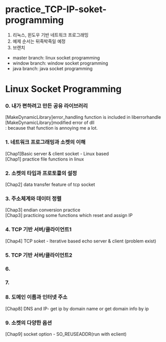# practice_TCP-IP-soket-programming
1. 리눅스, 윈도우 기반 네트워크 프로그래밍
2. 예제 순서는 뒤죽박죽일 예정
3. 브랜치
* master branch: linux socket programming
* window branch: window socket programming
* java branch: java socket programming


Linux Socket Programming
==================================
### 0. 내가 편하려고 만든 공유 라이브러리
[MakeDynamicLibrary]error_handling function is included in liberrorhandle
<br>[MakeDynamicLibrary]modified error of dll
<br>: because that function is annoying me a lot.
### 1. 네트워크 프로그래밍과 소켓의 이해
[Chap1]Basic server & client socket - Linux based
<br>[Chap1] practice file functions in linux
### 2. 소켓의 타입과 프로토콜의 설정
[Chap2] data transfer feature of tcp socket
### 3. 주소체계와 데이터 정렬
[Chap3] endian conversion practice
<br>[Chap3] practicing some functions which reset and assign IP
### 4. TCP 기반 서버/클라이언트1
[Chap4] TCP soket - Iterative based echo server & client (problem exist)
### 5. TCP 기반 서버/클라이언트2
### 6. 
### 7. 
### 8. 도메인 이름과 인터넷 주소
[Chap8] DNS and IP- get ip by domain name or get domain info by ip
### 9. 소켓의 다양한 옵션
[Chap9] socket option - SO_REUSEADDR(run with eclient)
